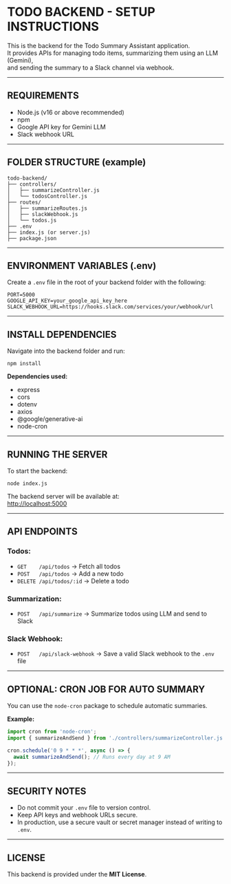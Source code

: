 # TODO BACKEND - SETUP INSTRUCTIONS

This is the backend for the Todo Summary Assistant application.  
It provides APIs for managing todo items, summarizing them using an LLM (Gemini),  
and sending the summary to a Slack channel via webhook.

---

## REQUIREMENTS

- Node.js (v16 or above recommended)  
- npm  
- Google API key for Gemini LLM  
- Slack webhook URL  

---

## FOLDER STRUCTURE (example)

```
todo-backend/
├── controllers/
│   ├── summarizeController.js
│   └── todosController.js
├── routes/
│   ├── summarizeRoutes.js
│   ├── slackWebhook.js
│   └── todos.js
├── .env
├── index.js (or server.js)
├── package.json
```

---

## ENVIRONMENT VARIABLES (.env)

Create a `.env` file in the root of your backend folder with the following:

```
PORT=5000
GOOGLE_API_KEY=your_google_api_key_here
SLACK_WEBHOOK_URL=https://hooks.slack.com/services/your/webhook/url
```

---

## INSTALL DEPENDENCIES

Navigate into the backend folder and run:

```
npm install
```

**Dependencies used:**
- express  
- cors  
- dotenv  
- axios  
- @google/generative-ai  
- node-cron  

---

## RUNNING THE SERVER

To start the backend:

```
node index.js
```

The backend server will be available at:  
[http://localhost:5000](http://localhost:5000)

---

## API ENDPOINTS

### Todos:
- `GET    /api/todos`           → Fetch all todos  
- `POST   /api/todos`           → Add a new todo  
- `DELETE /api/todos/:id`       → Delete a todo  

### Summarization:
- `POST   /api/summarize`       → Summarize todos using LLM and send to Slack  

### Slack Webhook:
- `POST   /api/slack-webhook`   → Save a valid Slack webhook to the `.env` file  

---

## OPTIONAL: CRON JOB FOR AUTO SUMMARY

You can use the `node-cron` package to schedule automatic summaries.

**Example:**
```js
import cron from 'node-cron';
import { summarizeAndSend } from './controllers/summarizeController.js';

cron.schedule('0 9 * * *', async () => {
  await summarizeAndSend(); // Runs every day at 9 AM
});
```

---

## SECURITY NOTES

- Do not commit your `.env` file to version control.  
- Keep API keys and webhook URLs secure.  
- In production, use a secure vault or secret manager instead of writing to `.env`.  

---

## LICENSE

This backend is provided under the **MIT License**.
